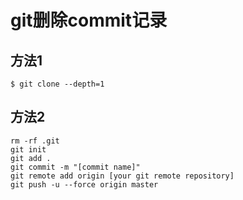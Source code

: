# git删除commit记录
## 方法1
    $ git clone --depth=1
## 方法2
```
rm -rf .git
git init
git add .
git commit -m "[commit name]"
git remote add origin [your git remote repository]
git push -u --force origin master
```